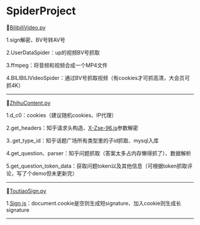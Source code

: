 # SpiderProject

🚩[BilibiliVideo.py](https://github.com/Neverlandsyb/SpiderProject/blob/main/BilibiliSpider/BilibiliVideo.py)

1.sign解密、BV号转AV号

2.UserDataSpider：up的视频BV号抓取

3.ffmpeg：将音频和视频合成一个MP4文件

4.BILIBILIVideoSpider：通过BV号抓取视频（有cookies才可抓高清，大会员可抓4K）

-------------------------------------------------------------------------------------------------------------------------

🚩[ZhihuContent.py](https://github.com/Neverlandsyb/SpiderProject/blob/main/ZhihuSpider/ZhihuContent.py)

1.d_c0：cookies（建议随机cookies、IP代理）

2.get_headers：知乎请求头构造、[X-Zse-96.js](https://github.com/Neverlandsyb/SpiderProject/blob/main/ZhihuSpider/X-Zse-96.js)参数解密

3..get_type_id：知乎话题广场所有类型里的子id抓取、mysql入库

4.get_question、parser：知乎问题抓取（答案太多占内存懒得抓了）、数据解析

5.get_question_token_data：获取问题token以及其他信息（可根据token抓取评论，写了个demo但未更新完）

-------------------------------------------------------------------------------------------------------------------------

🚩[ToutiaoSign.py](https://github.com/Neverlandsyb/SpiderProject/blob/main/ToutiaoSpider/ToutiaoSign.py)

1.[Sign.js](https://github.com/Neverlandsyb/SpiderProject/blob/main/ToutiaoSpider/Sign.js)：document.cookie是空则生成短signature、加入cookie则生成长signature

-------------------------------------------------------------------------------------------------------------------------


